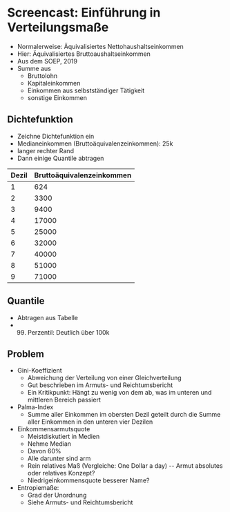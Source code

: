 # Screencast: Einführung in Verteilungsmaße

- Normalerweise: Äquivalisiertes Nettohaushaltseinkommen
- Hier: Äquivalisiertes Bruttoaushaltseinkommen
- Aus dem SOEP, 2019
- Summe aus
  - Bruttolohn
  - Kapitaleinkommen
  - Einkommen aus selbstständiger Tätigkeit
  - sonstige Einkommen

## Dichtefunktion

- Zeichne Dichtefunktion ein
- Medianeinkommen (Bruttoäquivalenzeinkommen): 25k
- langer rechter Rand
- Dann einige Quantile abtragen

| Dezil | Bruttoäquivalenzeinkommen |
| ----- | ------------------------- |
| 1     | 624                       |
| 2     | 3300                      |
| 3     | 9400                      |
| 4     | 17000                     |
| 5     | 25000                     |
| 6     | 32000                     |
| 7     | 40000                     |
| 8     | 51000                     |
| 9     | 71000                     |

## Quantile

- Abtragen aus Tabelle
- 99. Perzentil: Deutlich über 100k

## Problem

- Gini-Koeffizient
  - Abweichung der Verteilung von einer Gleichverteilung
  - Gut beschrieben im Armuts- und Reichtumsbericht
  - Ein Kritikpunkt: Hängt zu wenig von dem ab, was im unteren und mittleren Bereich
    passiert
- Palma-Index
  - Summe aller Einkommen im obersten Dezil geteilt durch die Summe aller Einkommen in
    den unteren vier Dezilen
- Einkommensarmutsquote
  - Meistdiskutiert in Medien
  - Nehme Median
  - Davon 60%
  - Alle darunter sind arm
  - Rein relatives Maß (Vergleiche: One Dollar a day) -- Armut absolutes oder relatives
    Konzept?
  - Niedrigeinkommensquote besserer Name?
- Entropiemaße:
  - Grad der Unordnung
  - Siehe Armuts- und Reichtumsbericht
